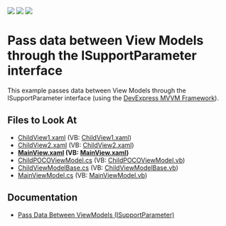 <!-- default badges list -->
![](https://img.shields.io/endpoint?url=https://codecentral.devexpress.com/api/v1/VersionRange/128658098/21.1.5%2B)
[![](https://img.shields.io/badge/Open_in_DevExpress_Support_Center-FF7200?style=flat-square&logo=DevExpress&logoColor=white)](https://supportcenter.devexpress.com/ticket/details/T144439)
[![](https://img.shields.io/badge/📖_How_to_use_DevExpress_Examples-e9f6fc?style=flat-square)](https://docs.devexpress.com/GeneralInformation/403183)
<!-- default badges end -->

# Pass data between View Models through the ISupportParameter interface

This example passes data between View Models through the ISupportParameter interface (using the [DevExpress MVVM Framework](https://docs.devexpress.com/WPF/15112/mvvm-framework)).

<!-- default file list -->
## Files to Look At

* [ChildView1.xaml](./CS/View/ChildView1.xaml) (VB: [ChildView1.xaml](./VB/View/ChildView1.xaml))
* [ChildView2.xaml](./CS/View/ChildView2.xaml) (VB: [ChildView2.xaml](./VB/View/ChildView2.xaml))
* **[MainView.xaml](./CS/View/MainView.xaml) (VB: [MainView.xaml](./VB/View/MainView.xaml))**
* [ChildPOCOViewModel.cs](./CS/ViewModel/ChildPOCOViewModel.cs) (VB: [ChildPOCOViewModel.vb](./VB/ViewModel/ChildPOCOViewModel.vb))
* [ChildViewModelBase.cs](./CS/ViewModel/ChildViewModelBase.cs) (VB: [ChildViewModelBase.vb](./VB/ViewModel/ChildViewModelBase.vb))
* [MainViewModel.cs](./CS/ViewModel/MainViewModel.cs) (VB: [MainViewModel.vb](./VB/ViewModel/MainViewModel.vb))
<!-- default file list end -->

## Documentation
* [Pass Data Between ViewModels (ISupportParameter)](https://docs.devexpress.com/WPF/17448/mvvm-framework/viewmodels/passing-data-between-viewmodels-isupportparameter)
